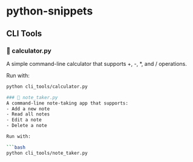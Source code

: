 # python-snippets
## CLI Tools

### 🧮 calculator.py
A simple command-line calculator that supports +, -, *, and / operations.

Run with:

```bash
python cli_tools/calculator.py

### 📝 note_taker.py
A command-line note-taking app that supports:
- Add a new note
- Read all notes
- Edit a note
- Delete a note

Run with:

```bash
python cli_tools/note_taker.py
